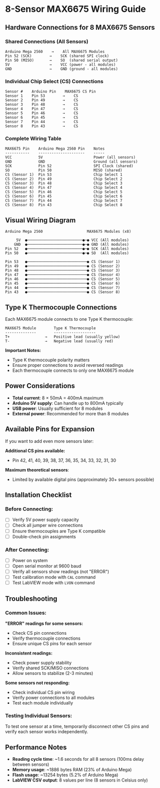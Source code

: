# 8-Sensor MAX6675 Wiring Guide

## Hardware Connections for 8 MAX6675 Sensors

### Shared Connections (All Sensors)
```
Arduino Mega 2560    →    All MAX6675 Modules
Pin 52 (SCK)        →    SCK (shared SPI clock)
Pin 50 (MISO)       →    SO  (shared serial output)
5V                  →    VCC (power - all modules)
GND                 →    GND (ground - all modules)
```

### Individual Chip Select (CS) Connections
```
Sensor #    Arduino Pin    MAX6675 CS Pin
Sensor 1    Pin 53        →    CS
Sensor 2    Pin 49        →    CS  
Sensor 3    Pin 48        →    CS
Sensor 4    Pin 47        →    CS
Sensor 5    Pin 46        →    CS
Sensor 6    Pin 45        →    CS
Sensor 7    Pin 44        →    CS
Sensor 8    Pin 43        →    CS
```

### Complete Wiring Table
```
MAX6675 Pin    Arduino Mega 2560 Pin    Notes
-----------    ---------------------    -----
VCC            5V                       Power (all sensors)
GND            GND                      Ground (all sensors)
SCK            Pin 52                   SPI Clock (shared)
SO             Pin 50                   MISO (shared)
CS (Sensor 1)  Pin 53                   Chip Select 1
CS (Sensor 2)  Pin 49                   Chip Select 2
CS (Sensor 3)  Pin 48                   Chip Select 3
CS (Sensor 4)  Pin 47                   Chip Select 4
CS (Sensor 5)  Pin 46                   Chip Select 5
CS (Sensor 6)  Pin 45                   Chip Select 6
CS (Sensor 7)  Pin 44                   Chip Select 7
CS (Sensor 8)  Pin 43                   Chip Select 8
```

## Visual Wiring Diagram

```
Arduino Mega 2560                    MAX6675 Modules (x8)
                                     
     5V  ●─────────────────────────●─● VCC (All modules)
    GND  ●─────────────────────────●─● GND (All modules)
Pin 52   ●─────────────────────────●─● SCK (All modules)
Pin 50   ●─────────────────────────●─● SO  (All modules)
                                     
Pin 53   ●───────────────────────────● CS (Sensor 1)
Pin 49   ●───────────────────────────● CS (Sensor 2)
Pin 48   ●───────────────────────────● CS (Sensor 3)
Pin 47   ●───────────────────────────● CS (Sensor 4)
Pin 46   ●───────────────────────────● CS (Sensor 5)
Pin 45   ●───────────────────────────● CS (Sensor 6)
Pin 44   ●───────────────────────────● CS (Sensor 7)
Pin 43   ●───────────────────────────● CS (Sensor 8)
```

## Type K Thermocouple Connections

Each MAX6675 module connects to one Type K thermocouple:

```
MAX6675 Module        Type K Thermocouple
--------------        -------------------
T+                →   Positive lead (usually yellow)
T-                →   Negative lead (usually red)
```

**Important Notes:**
- Type K thermocouple polarity matters
- Ensure proper connections to avoid reversed readings
- Each thermocouple connects to only one MAX6675 module

## Power Considerations

- **Total current**: 8 × 50mA = 400mA maximum
- **Arduino 5V supply**: Can handle up to 800mA typically
- **USB power**: Usually sufficient for 8 modules
- **External power**: Recommended for more than 8 modules

## Available Pins for Expansion

If you want to add even more sensors later:

**Additional CS pins available:**
- Pin 42, 41, 40, 39, 38, 37, 36, 35, 34, 33, 32, 31, 30

**Maximum theoretical sensors**: 
- Limited by available digital pins (approximately 30+ sensors possible)

## Installation Checklist

### Before Connecting:
- [ ] Verify 5V power supply capacity
- [ ] Check all jumper wire connections
- [ ] Ensure thermocouples are Type K compatible
- [ ] Double-check pin assignments

### After Connecting:
- [ ] Power on system
- [ ] Open serial monitor at 9600 baud
- [ ] Verify all sensors show readings (not "ERROR")
- [ ] Test calibration mode with `CAL` command
- [ ] Test LabVIEW mode with `LVON` command

## Troubleshooting

### Common Issues:

**"ERROR" readings for some sensors:**
- Check CS pin connections
- Verify thermocouple connections
- Ensure unique CS pins for each sensor

**Inconsistent readings:**
- Check power supply stability
- Verify shared SCK/MISO connections
- Allow sensors to stabilize (2-3 minutes)

**Some sensors not responding:**
- Check individual CS pin wiring
- Verify power connections to all modules
- Test each module individually

### Testing Individual Sensors:

To test one sensor at a time, temporarily disconnect other CS pins and verify each sensor works independently.

## Performance Notes

- **Reading cycle time**: ~1.6 seconds for all 8 sensors (100ms delay between sensors)
- **Memory usage**: ~1886 bytes RAM (23% of Arduino Mega)
- **Flash usage**: ~13254 bytes (5.2% of Arduino Mega)
- **LabVIEW CSV output**: 8 values per line (8 sensors in Celsius only)
